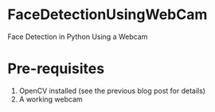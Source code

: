 # FaceDetectionUsingWebCam
Face Detection in Python Using a Webcam

# Pre-requisites
1. OpenCV installed (see the previous blog post for details)
2. A working webcam

